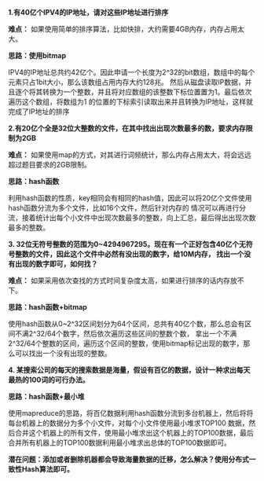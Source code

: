 **1.有40亿个IPV4的IP地址，请对这些IP地址进行排序**

**难点：** 如果使用简单的排序算法，比如快排，大约需要4GB内存，内存占用太大。

**思路：使用bitmap**

IPV4的IP地址总共约42亿个。因此申请一个长度为2^32的bit数组，数组中的每个元素只占1bit大小，那么该数组占用内存大约128兆。
然后从磁盘读取IP数据，并且逐个将其转换为一个整数，并且将对应数组的该整数下标位置置为1。最后依次遍历这个数组，将数组为1
的位置的下标索引读取出来并且转换为IP地址，这样就完成了IP地址的排序


**2.有20亿个全是32位大整数的文件，在其中找出出现次数最多的数，要求内存限制为2GB**

**难点：** 如果使用map的方式，对其进行词频统计，那么内存占用太大，将会远远超过题目要求的2GB限制。

**思路：hash函数**

利用hash函数的性质，key相同会有相同的hash值，因此可以将20亿个文件使用hash函数分流为多个文件，比如16个文件，然后针对内存的
情况可以再进行分流，接着统计出每个小文件中出现次数最多的整数，向上汇总，最后得出出现次数最多的整数。


**3. 32位无符号整数的范围为0~4294967295。现在有一个正好包含40亿个无符号整数的文件，因此这个文件中必然有没出现的数字，给10M内存，
找出一个没有出现的数字即可，如何找？**

**难点：** 如果采用依次查找的方式时间复杂度太高，如果进行排序的话内存放不下。

**思路：hash函数+bitmap**

使用hash函数从0~2^32区间划分为64个区间，总共有40亿个数，那么总会有区间不满2^32/64个数字，然后依次遍历这些区间的整数个数，
拿出一个不满2^32/64个整数的区间，遍历这个区间的整数，使用bitmap标记出现的数字，那么可以找出一个没有出现的整数。

**4. 某搜索公司的每天的搜索数据是海量，假设有百亿的数据，设计一种求出每天最热的100词的可行办法。**

**思路：hash函数+最小堆**

使用mapreduce的思路，将百亿数据利用hash函数分流到多台机器上，然后将将每台机器上的数据分为多个小文件，对每个小文件使用最小堆求TOP100
数据，然后合并这个机器上的所有文件，使用最小堆求出这个机器上的TOP100数据，最后合并所有机器上的TOP100数据利用最小堆求出总体的TOP100数据即可。

**潜在问题：添加或者删除机器都会导致海量数据的迁移，怎么解决？使用分布式一致性Hash算法即可。**
